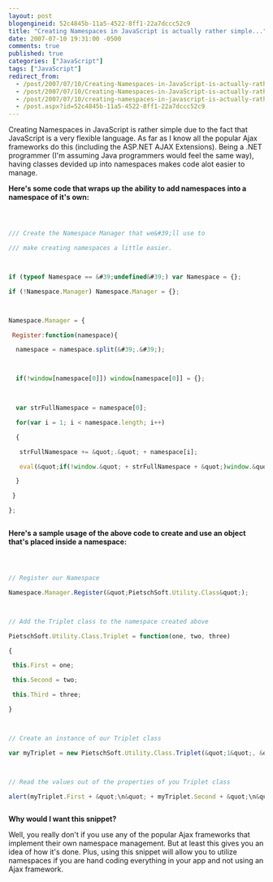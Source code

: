 ```yaml
---
layout: post
blogengineid: 52c4845b-11a5-4522-8ff1-22a7dccc52c9
title: "Creating Namespaces in JavaScript is actually rather simple..."
date: 2007-07-10 19:31:00 -0500
comments: true
published: true
categories: ["JavaScript"]
tags: ["JavaScript"]
redirect_from: 
  - /post/2007/07/10/Creating-Namespaces-in-JavaScript-is-actually-rather-simple.aspx
  - /post/2007/07/10/Creating-Namespaces-in-JavaScript-is-actually-rather-simple
  - /post/2007/07/10/creating-namespaces-in-javascript-is-actually-rather-simple
  - /post.aspx?id=52c4845b-11a5-4522-8ff1-22a7dccc52c9
---
```

<!-- more -->


Creating Namespaces in JavaScript is rather simple due to the fact that JavaScript is a very flexible language. As far as I know all the popular Ajax frameworks do this (including the ASP.NET AJAX Extensions). Being a .NET programmer (I&#39;m assuming Java programmers would feel the same way), having classes devided up into namespaces makes code alot easier to manage.



**Here&#39;s some code that wraps up the ability to add namespaces into a namespace of it&#39;s own:**



```javascript 



/// Create the Namespace Manager that we&#39;ll use to

/// make creating namespaces a little easier.



if (typeof Namespace == &#39;undefined&#39;) var Namespace = {};

if (!Namespace.Manager) Namespace.Manager = {};



Namespace.Manager = {

 Register:function(namespace){

  namespace = namespace.split(&#39;.&#39;);



  if(!window[namespace[0]]) window[namespace[0]] = {};

  

  var strFullNamespace = namespace[0];

  for(var i = 1; i < namespace.length; i++)

  {

   strFullNamespace += &quot;.&quot; + namespace[i];

   eval(&quot;if(!window.&quot; + strFullNamespace + &quot;)window.&quot; + strFullNamespace + &quot;={};&quot;);

  }

 }

};



``` 



**Here&#39;s a sample usage of the above code to create and use an object that&#39;s placed inside a namespace:**



```javascript 



// Register our Namespace

Namespace.Manager.Register(&quot;PietschSoft.Utility.Class&quot;);



// Add the Triplet class to the namespace created above

PietschSoft.Utility.Class.Triplet = function(one, two, three)

{

 this.First = one;

 this.Second = two;

 this.Third = three;

}



// Create an instance of our Triplet class

var myTriplet = new PietschSoft.Utility.Class.Triplet(&quot;1&quot;, &quot;2&quot;, &quot;3&quot;);



// Read the values out of the properties of you Triplet class

alert(myTriplet.First + &quot;\n&quot; + myTriplet.Second + &quot;\n&quot; + myTriplet.Third);



```



 



**Why would I want this snippet?**



Well, you really don&#39;t if you use any of the popular Ajax frameworks that implement their own namespace management. But at least this gives you an idea of how it&#39;s done. Plus, using this snippet will allow you to utilize namespaces if you are hand coding everything in your app and not using an Ajax framework.

